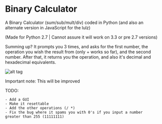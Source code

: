 # Binary Calculator
A Binary Calculator (sum/sub/mult/div) coded in Python (and also an alternate version in  JavaScript for the lulz)

(Made for Python 2.7 | Cannot assure it will work on 3.3 or pre 2.7 versions)


Summing up? It prompts you 3 times, and asks for the first number, the operation you wish the result from (only + works so far), and the second number. After that, it returns you the operation, and also it's decimal and hexadecimal equivalents.

![alt tag](http://i.imgur.com/GVHxAsk.png)



Important note: This will be improved

TODO:

    - Add a GUI
    - Make it resettable
    - Add the other operations (/ *)
    - Fix the bug where it spams you with 0's if you input a number greater than 255 (11111111)
